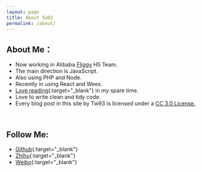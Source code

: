 ```yaml
---
layout: page
title: About Tw93
permalink: /about/
---
```


## About Me：
* Now working in Alibaba [Fliggy](https://www.alitrip.com/) H5 Team.
* The main direction is JavaScript.
* Also using PHP and Node.
* Recently in using React and Weex.
* [Love reading](http://book.douban.com/people/77063977/){:target="_blank"} in my spare time.
* Love to write clean and tidy code.
* Every blog post in this site by Tw93 is licensed under a <a rel="license" href="http://creativecommons.org/licenses/by-nc/3.0/cn/" target="_blank">CC 3.0 License.</a>
<br>


## Follow Me:

* [Github](https://github.com/{{site.github}}){:target="_blank"}
* [Zhihu](https://www.zhihu.com/people/{{site.zhihu}}){:target="_blank"}
* [Weibo](http://weibo.com/{{site.weibo}}){:target="_blank"}
